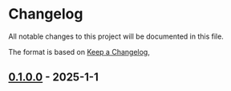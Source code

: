 # Changelog

All notable changes to this project will be documented in this file.

The format is based on [Keep a Changelog](https://keepachangelog.com/en/1.0.0/),

## [0.1.0.0](https://github.com/actuate-rs/actuate/compare/aztecs-asset-v0.1.0.0) - 2025-1-1

